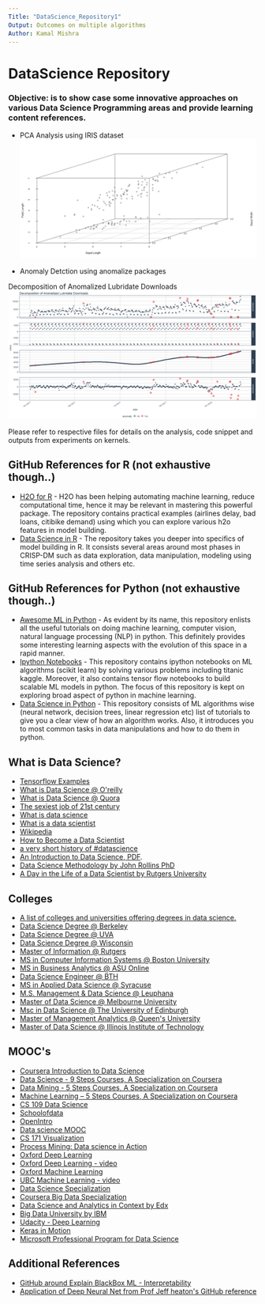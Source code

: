 ```yaml
---
Title: "DataScience_Repository1"
Output: Outcomes on multiple algorithms
Author: Kamal Mishra
---
```


# DataScience Repository

### Objective: is to show case some innovative approaches on various Data Science Programming areas and provide learning content references.


* PCA Analysis using IRIS dataset
![plot of chunk scatterplot3D](/PCA_Analysis1.PNG)


* Anomaly Detction using anomalize packages

Decomposition of Anomalized Lubridate Downloads
![plot of chunk Anomalized Lubridate Downloads](/AnomalizedLubridateDownloads.PNG)


Please refer to respective files for details on the analysis, code snippet and outputs from experiments on kernels.

## GitHub References for R (not exhaustive though..)

* [H2O for R](https://github.com/h2oai/h2o-3/tree/master/h2o-r/demos) - H2O has been helping automating machine learning, reduce computational time, hence it may be relevant in mastering this powerful package. The repository contains practical examples (airlines delay, bad loans, citibike demand) using which you can explore various h2o features in model building.
* [Data Science in R](https://github.com/ujjwalkarn/DataScienceR) - The repository takes you deeper into specifics of model building in R. It consists several areas around most phases in CRISP-DM such as data exploration, data manipulation, modeling using time series analysis and others etc.

## GitHub References for Python (not exhaustive though..)

* [Awesome ML in Python](https://github.com/josephmisiti/awesome-machine-learning#python) - As evident by its name, this repository enlists all the useful tutorials on doing machine learning, computer vision, natural language processing (NLP) in python. This definitely provides some interesting learning aspects with the evolution of this space in a rapid manner.
* [Ipython Notebooks](https://github.com/donnemartin/data-science-ipython-notebooks) - This repository contains ipython notebooks on ML algorithms (scikit learn) by solving various problems including titanic kaggle. Moreover, it also contains tensor flow notebooks to build scalable ML models in python. The focus of this repository is kept on exploring broad aspect of python in machine learning.
* [Data Science in Python](https://github.com/ujjwalkarn/DataSciencePython#data-science-with-python) - This repository consists of ML algorithms wise (neural network, decision trees, linear regression etc) list of tutorials to give you a clear view of how an algorithm works. Also, it introduces you to most common tasks in data manipulations and how to do them in python.

## What is Data Science?

* [Tensorflow Examples](https://github.com/aymericdamien/TensorFlow-Examples)
* [What is Data Science @ O'reilly](https://www.oreilly.com/ideas/what-is-data-science)
* [What is Data Science @ Quora](https://www.quora.com/Data-Science/What-is-data-science)
* [The sexiest job of 21st century](https://hbr.org/2012/10/data-scientist-the-sexiest-job-of-the-21st-century)
* [What is data science](http://www.datascientists.net/what-is-data-science)
* [What is a data scientist](http://www.becomingadatascientist.com/2014/02/14/what-is-a-data-scientist/)
* [Wikipedia](https://en.wikipedia.org/wiki/Data_science)
* [How to Become a Data Scientist](https://www.mastersindatascience.org/careers/data-scientist/)
* [a very short history of #datascience](http://www.forbes.com/sites/gilpress/2013/05/28/a-very-short-history-of-data-science/)
* [An Introduction to Data Science, PDF](https://ischool.syr.edu/media/documents/2012/3/DataScienceBook1_1.pdf).
* [Data Science Methodology by John Rollins PhD](http://www.ibmbigdatahub.com/blog/why-we-need-methodology-data-science)
* [A Day in the Life of a Data Scientist by Rutgers University](http://online.rutgers.edu/resources/articles/a-day-in-the-life-of-a-data-scientist/)

## Colleges

* [A list of colleges and universities offering degrees in data science.](https://github.com/ryanswanstrom/awesome-datascience-colleges)
* [Data Science Degree @ Berkeley](https://datascience.berkeley.edu/)
* [Data Science Degree @ UVA](https://dsi.virginia.edu/)
* [Data Science Degree @ Wisconsin](http://datasciencedegree.wisconsin.edu/)
* [Master of Information @ Rutgers](http://online.rutgers.edu/master-library-info/)
* [MS in Computer Information Systems @ Boston University](http://cisonline.bu.edu/)
* [MS in Business Analytics @ ASU Online](http://asuonline.asu.edu/online-degree-programs/graduate/master-science-business-analytics/)
* [Data Science Engineer @ BTH](https://www.bth.se/nyheter/bth-startar-sveriges-forsta-civilingenjorsprogram-inom-data-science/)
* [MS in Applied Data Science @ Syracuse](https://ischool.syr.edu/academics/graduate/masters-degrees/ms-in-applied-data-science/)
* [M.S. Management & Data Science @ Leuphana](https://www.leuphana.de/en/graduate-school/master/course-offerings/management-data-science.html)
* [Master of Data Science @ Melbourne University](https://science-courses.unimelb.edu.au/study/degrees/master-of-data-science/overview#overview)
* [Msc in Data Science @ The University of Edinburgh](https://www.ed.ac.uk/studying/postgraduate/degrees/index.php?r=site/view&id=902)
* [Master of Management Analytics @ Queen's University](https://smith.queensu.ca/grad_studies/mma/index.php)
* [Master of Data Science @ Illinois Institute of Technology](https://science.iit.edu/programs/graduate/master-data-science)

## MOOC's

* [Coursera Introduction to Data Science](https://www.coursera.org/specializations/data-science)
* [Data Science - 9 Steps Courses, A Specialization on Coursera](https://www.coursera.org/specializations/jhu-data-science)
* [Data Mining - 5 Steps Courses, A Specialization on Coursera](https://www.coursera.org/specialization/datamining)
* [Machine Learning – 5 Steps Courses, A Specialization on Coursera](https://www.coursera.org/specializations/machine-learning)
* [CS 109 Data Science](http://cs109.github.io/2015/)
* [Schoolofdata](https://schoolofdata.org/)
* [OpenIntro](https://www.openintro.org/)
* [Data science MOOC](http://datascience.sg/categories/MOOC/)
* [CS 171 Visualization](http://www.cs171.org/#!index.md)
* [Process Mining: Data science in Action](https://www.coursera.org/learn/process-mining)
* [Oxford Deep Learning](http://www.cs.ox.ac.uk/projects/DeepLearn/)
* [Oxford Deep Learning - video](https://www.youtube.com/playlist?list=PLE6Wd9FR--EfW8dtjAuPoTuPcqmOV53Fu)
* [Oxford Machine Learning](http://www.cs.ox.ac.uk/activities/machinelearning/)
* [UBC Machine Learning - video](http://www.cs.ubc.ca/~nando/540-2013/lectures.html)
* [Data Science Specialization](https://github.com/DataScienceSpecialization/courses)
* [Coursera Big Data Specialization](https://www.coursera.org/specializations/big-data)
* [Data Science and Analytics in Context by Edx](https://www.edx.org/xseries/data-science-analytics-context)
* [Big Data University by IBM](https://bigdatauniversity.com/)
* [Udacity - Deep Learning](https://www.udacity.com/course/deep-learning--ud730)
* [Keras in Motion](https://www.manning.com/livevideo/keras-in-motion) 
* [Microsoft Professional Program for Data Science](https://academy.microsoft.com/en-us/professional-program/tracks/data-science/)

## Additional References

* [GitHub around Explain BlackBox ML - Interpretability](https://github.com/interpretml/interpret)
* [Application of Deep Neural Net from Prof Jeff heaton's GitHub reference](https://github.com/jeffheaton/t81_558_deep_learning)


